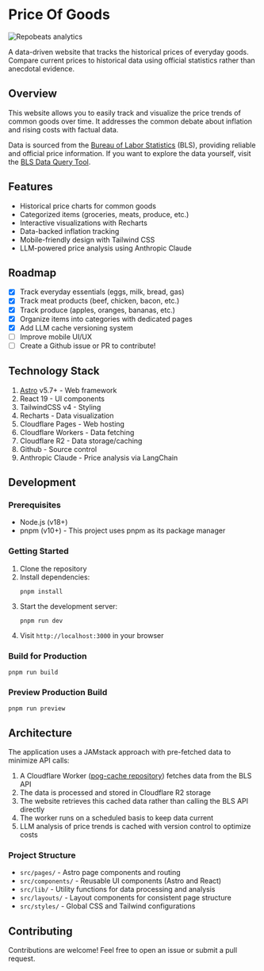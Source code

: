 # Price Of Goods

![Repobeats analytics](https://repobeats.axiom.co/api/embed/df56ca63d6008b0548dd0962d333b25994d73746.svg "Repobeats analytics image")

A data-driven website that tracks the historical prices of everyday goods. Compare current prices to historical data using official statistics rather than anecdotal evidence.

## Overview

This website allows you to easily track and visualize the price trends of common goods over time. It addresses the common debate about inflation and rising costs with factual data.

Data is sourced from the [Bureau of Labor Statistics](https://www.bls.gov/) (BLS), providing reliable and official price information. If you want to explore the data yourself, visit the [BLS Data Query Tool](https://data.bls.gov/PDQWeb/ap).

## Features

- Historical price charts for common goods
- Categorized items (groceries, meats, produce, etc.)
- Interactive visualizations with Recharts
- Data-backed inflation tracking
- Mobile-friendly design with Tailwind CSS
- LLM-powered price analysis using Anthropic Claude

## Roadmap

- [x] Track everyday essentials (eggs, milk, bread, gas)
- [x] Track meat products (beef, chicken, bacon, etc.)
- [x] Track produce (apples, oranges, bananas, etc.)
- [x] Organize items into categories with dedicated pages
- [x] Add LLM cache versioning system
- [ ] Improve mobile UI/UX
- [ ] Create a Github issue or PR to contribute!

## Technology Stack

1. [Astro](https://astro.build) v5.7+ - Web framework
2. React 19 - UI components
3. TailwindCSS v4 - Styling
4. Recharts - Data visualization
5. Cloudflare Pages - Web hosting
6. Cloudflare Workers - Data fetching
7. Cloudflare R2 - Data storage/caching
8. Github - Source control
9. Anthropic Claude - Price analysis via LangChain

## Development

### Prerequisites

- Node.js (v18+)
- pnpm (v10+) - This project uses pnpm as its package manager

### Getting Started

1. Clone the repository
2. Install dependencies:
   ```
   pnpm install
   ```
3. Start the development server:
   ```
   pnpm run dev
   ```
4. Visit `http://localhost:3000` in your browser

### Build for Production

```
pnpm run build
```

### Preview Production Build

```
pnpm run preview
```

## Architecture

The application uses a JAMstack approach with pre-fetched data to minimize API calls:

1. A Cloudflare Worker ([pog-cache repository](https://github.com/vidluther/pog-cache)) fetches data from the BLS API
2. The data is processed and stored in Cloudflare R2 storage
3. The website retrieves this cached data rather than calling the BLS API directly
4. The worker runs on a scheduled basis to keep data current
5. LLM analysis of price trends is cached with version control to optimize costs

### Project Structure

- `src/pages/` - Astro page components and routing
- `src/components/` - Reusable UI components (Astro and React)
- `src/lib/` - Utility functions for data processing and analysis
- `src/layouts/` - Layout components for consistent page structure
- `src/styles/` - Global CSS and Tailwind configurations

## Contributing

Contributions are welcome! Feel free to open an issue or submit a pull request.
